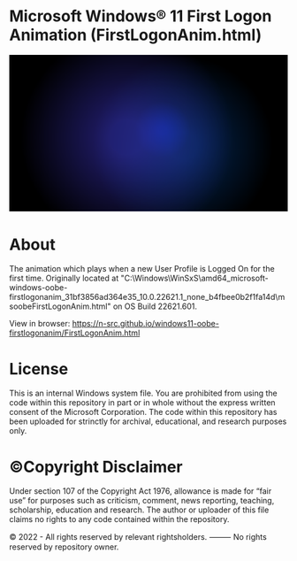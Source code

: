 # Microsoft Windows® 11 First Logon Animation (FirstLogonAnim.html)
![Hero image for Microsoft Windows® 11 First Logon Animation (FirstLogonAnim.html)](doc/images/overview/FirstLogonBackground.png)

# About
The animation which plays when a new User Profile is Logged On for the first time.
Originally located at "C:\Windows\WinSxS\amd64_microsoft-windows-oobe-firstlogonanim_31bf3856ad364e35_10.0.22621.1_none_b4fbee0b2f1fa14d\msoobeFirstLogonAnim.html" on OS Build 22621.601.

View in browser: https://n-src.github.io/windows11-oobe-firstlogonanim/FirstLogonAnim.html

# License
This is an internal Windows system file. You are prohibited from using the code within this repository in part or in whole without the express written consent of the Microsoft Corporation. The code within this repository has been uploaded for strinctly for archival, educational, and research purposes only.

# ©Copyright Disclaimer
Under section 107 of the Copyright Act 1976, allowance is made for “fair use” for purposes such as criticism, comment, news reporting, teaching, scholarship, education and research. The author or uploader of this file claims no rights to any code contained within the repository. 

© 2022 - All rights reserved by relevant rightsholders. ⸻ No rights reserved by repository owner. 
